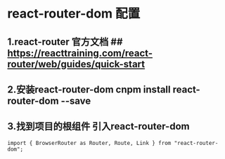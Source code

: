 # react-router-dom 配置
## 1.react-router 官方文档 ##       https://reacttraining.com/react-router/web/guides/quick-start

## 2.安装react-router-dom cnpm install react-router-dom --save

## 3.找到项目的根组件  引入react-router-dom  
    import { BrowserRouter as Router, Route, Link } from "react-router-dom";